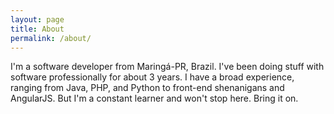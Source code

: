 ```yaml
---
layout: page
title: About
permalink: /about/
---
```


I'm a software developer from Maringá-PR, Brazil.
I've been doing stuff with software professionally for about 3 years.
I have a broad experience, ranging from Java, PHP, and Python to front-end shenanigans and AngularJS.
But I'm a constant learner and won't stop here. Bring it on.